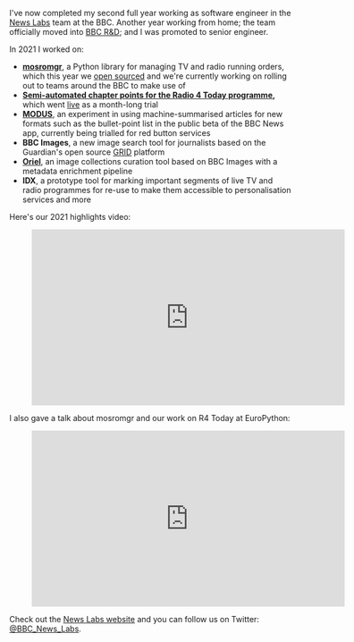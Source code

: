 I've now completed my second full year working as software engineer in the [News
Labs](https://bbcnewslabs.co.uk/) team at the BBC. Another year working from home; the team
officially moved into [BBC R&D](https://www.bbc.co.uk/rd); and I was promoted to senior engineer.

In 2021 I worked on:

- [**mosromgr**](https://bbcnewslabs.co.uk/projects/mosromgr/), a Python library for managing TV and
  radio running orders, which this year we [open sourced](https://github.com/bbc/mosromgr) and we're
  currently working on rolling out to teams around the BBC to make use of
- **[Semi-automated chapter points for the Radio 4 Today
  programme](https://bbcnewslabs.co.uk/news/2021/slicer-today-trial/),** which went
  [live](https://twitter.com/BBCr4today/status/1405910025961459715) as a month-long trial
- [**MODUS**](https://bbcnewslabs.co.uk/projects/modus/), an experiment in using machine-summarised
  articles for new formats such as the bullet-point list in the public beta of the BBC News app,
  currently being trialled for red button services
- **BBC Images**, a new image search tool for journalists based on the Guardian's open source
  [GRID](https://github.com/guardian/grid/) platform
- [**Oriel**](https://bbcnewslabs.co.uk/projects/oriel/), an image collections curation tool based
  on BBC Images with a metadata enrichment pipeline
- **IDX**, a prototype tool for marking important segments of live TV and radio programmes for
  re-use to make them accessible to personalisation services and more

Here's our 2021 highlights video:

<figure class="wp-block-embed">
<iframe width="560" height="315" src="https://www.youtube.com/embed/j8Ig20Nkfqw?si=eqU4xbJH4BJUYiiD" title="YouTube video player" frameborder="0" allow="accelerometer; autoplay; clipboard-write; encrypted-media; gyroscope; picture-in-picture; web-share" referrerpolicy="strict-origin-when-cross-origin" allowfullscreen></iframe>
</figure>

I also gave a talk about mosromgr and our work on R4 Today at EuroPython:

<figure class="wp-block-embed">
<iframe width="560" height="315" src="https://www.youtube.com/embed/JfrqKOO0Yoc?si=XjjDwQImh_-sArUS" title="YouTube video player" frameborder="0" allow="accelerometer; autoplay; clipboard-write; encrypted-media; gyroscope; picture-in-picture; web-share" referrerpolicy="strict-origin-when-cross-origin" allowfullscreen></iframe>
</figure>

Check out the [News Labs website](https://bbcnewslabs.co.uk/) and you can follow us on Twitter:
[@BBC_News_Labs](https://twitter.com/BBC_News_Labs).
